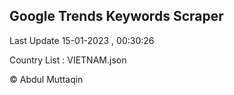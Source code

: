 

## Google Trends Keywords Scraper 
 
Last Update 15-01-2023 , 00:30:26

Country List :
VIETNAM.json



© Abdul Muttaqin 
